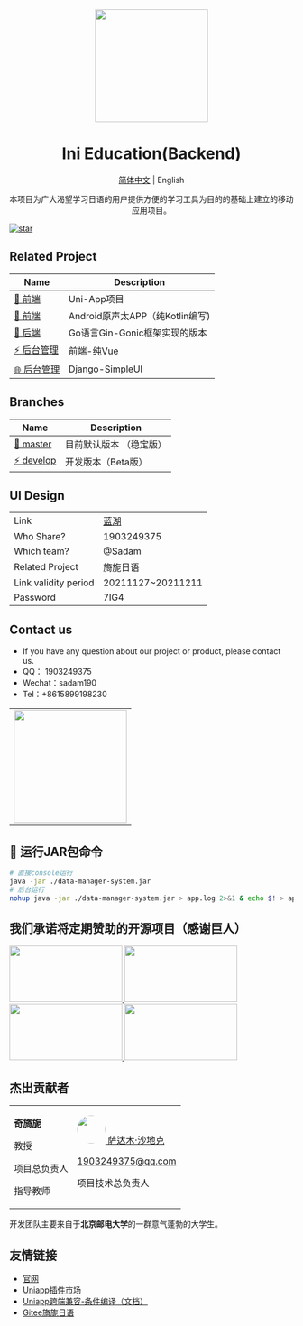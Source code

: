 <div align="center"><img width="200" src="https://codechina.csdn.net/uploads/-/system/group/avatar/506885/logo_196.png?width=72"/>
<h1> Ini Education(Backend) </h1>

[简体中文](./README.md) |  English

<p>
本项目为广大渴望学习日语的用户提供方便的学习工具为目的的基础上建立的移动应用项目。
</p>
</div>

[![star](https://gitee.com/chu1204505056/vue-admin-beautiful/badge/star.svg?theme=gray)](https://gitee.com/beautiful-japanese/backend-spring-boot)
## Related Project
| Name                                                                                       | Description                                                   |
| -------------------------------------------------------------------------------------------|-------------------------------------------------------|
| [🚀 前端](https://codechina.csdn.net/yi-ni-ri-yu/ri_yu_xue_xi_bao_dian/-/tree/master)    |    Uni-App项目   |
| [🎉 前端](https://gitee.com/beautiful-japanese/japanese-learning-app)     |    Android原声太APP（纯Kotlin编写)                                                         |
| [📌 后端](https://gitee.com/beautiful-japanese/back-end-of-japanese-learning)    |    Go语言Gin-Gonic框架实现的版本   |
| [⚡ 后台管理](https://gitee.com/beautiful-japanese/japanese-learning-background-management)     |    前端-纯Vue                                                         |
| [🌐 后台管理](https://gitee.com/beautiful-japanese/beautiful-Japanese-admin-django)     |   Django-SimpleUI                                                      |

## Branches

| Name                                                                                   | Description                                                   |
| --------------------------------------------------------------------------------------|-------------------------------------------------------|
| [🚀 master](https://gitee.com/beautiful-japanese/backend-spring-boot/tree/master/)    | 目前默认版本 （稳定版）  |
| [⚡ develop](https://gitee.com/beautiful-japanese/backend-spring-boot/tree/develop/)   | 开发版本（Beta版）                                                      |

## UI Design

<table>
    <tr><td>Link</td><td><a href="https://lanhuapp.com/url/MH7iz">蓝湖</a></td></tr>
    <tr><td>Who Share?</td><td>1903249375</td></tr>
    <tr><td>Which team?</td><td>@Sadam</tr>
    <tr><td>Related Project</td><td>旖旎日语</td></tr>
    <tr><td>Link validity period</td><td>20211127~20211211</td></tr>
    <tr><td>Password</td><td>7IG4</td></tr>
</table>

## Contact us

- If you have any question about our project or product, please contact us.
- QQ： 1903249375
- Wechat：sadam190
- Tel：+8615899198230

<table>
<tr>
<td>
<img width="200px" src="http://59.110.225.84/static/img/qqGroupChatQR_Code.jpg">
</td>
</tr>
</table>

## 🌱 运行JAR包命令

```bash
# 直接console运行
java -jar ./data-manager-system.jar
# 后台运行
nohup java -jar ./data-manager-system.jar > app.log 2>&1 & echo $! > app.pid
```

## 我们承诺将定期赞助的开源项目（感谢巨人）

<a title="SpringBoot" href="https://spring.io/" target="_blank">
<img width="200" height="100" src="https://spring.io/images/spring-logo-9146a4d3298760c2e7e49595184e1975.svg"/>
</a>
<a title="Swagger" href="https://swagger.io/" target="_blank">
<img width="200" height="100" src="https://static1.smartbear.co/swagger/media/assets/images/swagger_logo.svg"/>
</a>
<a title="ElasticSearch" href="https://www.elastic.co/cn/" target="_blank">
<img width="200" height="100" src="https://images.contentstack.io/v3/assets/bltefdd0b53724fa2ce/blt280217a63b82a734/5bbdaacf63ed239936a7dd56/elastic-logo.svg"/>
</a>
<a title="Redis" href="https://redis.io/" target="_blank">
<img width="200" height="100" src="https://redis.io/images/redis-white.png"/>
</a>

## 杰出贡献者
<table>
<tr>
<td>

**奇旖旎**

教授

项目总负责人

指导教师
</td>

<td>
<a href="https://gitee.com/sadam98" target="_blank">
  <img width="50px" style="border-radius:999px" src="https://portrait.gitee.com/uploads/avatars/user/1882/5648408_sadam98_1580052770.png!avatar200"/>
萨达木·沙地克
</a>

1903249375@qq.com

项目技术总负责人
</td>
</tr>
</table>

开发团队主要来自于**北京邮电大学**的一群意气蓬勃的大学生。

## 友情链接
- [官网](http://59.110.225.84/)
- [Uniapp插件市场](https://ext.dcloud.net.cn/)
- [Uniapp跨端兼容-条件编译（文档）](https://uniapp.dcloud.io/platform?id=%e8%b7%a8%e7%ab%af%e5%85%bc%e5%ae%b9)
- [Gitee旖旎日语](https://gitee.com/organizations/beautiful-japanese/projects)
